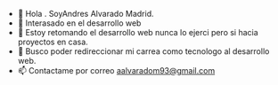 - 👋 Hola . SoyAndres Alvarado Madrid.
- 👀 Interasado en el desarrollo web 
- 🌱 Estoy retomando el desarrollo web nunca lo ejerci pero si hacia proyectos en casa.
- 💞️ Busco poder redireccionar mi carrea como tecnologo al desarrollo web.
- 📫 Contactame por correo aalvaradom93@gmail.com

<!---
MAEL1001/MAEL1001 is a ✨ special ✨ repository because its `README.md` (this file) appears on your GitHub profile.
You can click the Preview link to take a look at your changes.
--->
